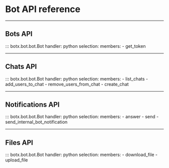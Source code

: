 # Bot API reference

---

## **Bots API**

::: botx.bot.bot.Bot
    handler: python
    selection:
      members:
        - get_token

---

## **Chats API**

::: botx.bot.bot.Bot
    handler: python
    selection:
      members:
        - list_chats
        - add_users_to_chat
        - remove_users_from_chat
        - create_chat

---

## **Notifications API**

::: botx.bot.bot.Bot
    handler: python
    selection:
      members:
        - answer
        - send
        - send_internal_bot_notification

---

## **Files API**

::: botx.bot.bot.Bot
    handler: python
    selection:
      members:
        - download_file
        - upload_file
